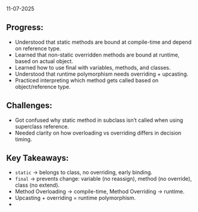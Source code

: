 11-07-2025

## Progress:
* Understood that static methods are bound at compile-time and depend on reference type.
* Learned that non-static overridden methods are bound at runtime, based on actual object.
* Learned how to use final with variables, methods, and classes.
* Understood that runtime polymorphism needs overriding + upcasting.
* Practiced interpreting which method gets called based on object/reference type.

## Challenges:
* Got confused why static method in subclass isn’t called when using superclass reference.
* Needed clarity on how overloading vs overriding differs in decision timing.


## Key Takeaways:
* `static` → belongs to class, no overriding, early binding.
* `final` → prevents change: variable (no reassign), method (no override), class (no extend).
* Method Overloading → compile-time, Method Overriding → runtime.
* Upcasting + overriding = runtime polymorphism.
* 

